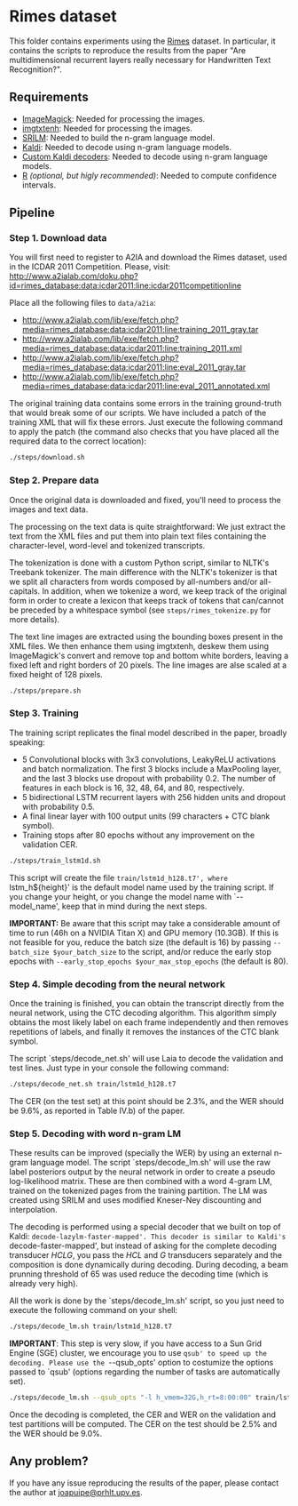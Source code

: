# Rimes dataset

This folder contains experiments using the [Rimes](http://www.a2ialab.com/doku.php?id=rimes_database:start) dataset.
In particular, it contains the scripts to reproduce the results from the paper
"Are multidimensional recurrent layers really necessary for Handwritten Text Recognition?".

## Requirements
- [ImageMagick](https://www.imagemagick.org/):
  Needed for processing the images.
- [imgtxtenh](https://github.com/mauvilsa/imgtxtenh):
  Needed for processing the images.
- [SRILM](http://www.speech.sri.com/projects/srilm/):
  Needed to build the n-gram language model.
- [Kaldi](https://github.com/kaldi-asr/kaldi):
  Needed to decode using n-gram language models.
- [Custom Kaldi decoders](https://github.com/jpuigcerver/kaldi-decoders):
  Needed to decode using n-gram language models.
- [R](https://www.r-project.org/) _(optional, but higly recommended)_:
  Needed to compute confidence intervals.

## Pipeline

### Step 1. Download data

You will first need to register to A2IA and download the Rimes dataset, used in
the ICDAR 2011 Competition. Please, visit:
http://www.a2ialab.com/doku.php?id=rimes_database:data:icdar2011:line:icdar2011competitionline

Place all the following files to `data/a2ia`:

- http://www.a2ialab.com/lib/exe/fetch.php?media=rimes_database:data:icdar2011:line:training_2011_gray.tar
- http://www.a2ialab.com/lib/exe/fetch.php?media=rimes_database:data:icdar2011:line:training_2011.xml
- http://www.a2ialab.com/lib/exe/fetch.php?media=rimes_database:data:icdar2011:line:eval_2011_gray.tar
- http://www.a2ialab.com/lib/exe/fetch.php?media=rimes_database:data:icdar2011:line:eval_2011_annotated.xml

The original training data contains some errors in the training ground-truth
that would break some of our scripts. We have included a patch of the training
XML that will fix these errors. Just execute the following command to apply
the patch (the command also checks that you have placed all the required data
to the correct location):

```bash
./steps/download.sh
```

### Step 2. Prepare data

Once the original data is downloaded and fixed, you'll need to process the
images and text data.

The processing on the text data is quite straightforward: We just extract the
text from the XML files and put them into plain text files containing the
character-level, word-level and tokenized transcripts.

The tokenization is done with a custom Python script, similar to NLTK's
Treebank tokenizer. The main difference with the NLTK's tokenizer is that
we split all characters from words composed by all-numbers and/or all-capitals.
In addition, when we tokenize a word, we keep track of the original form in
order to create a lexicon that keeps track of tokens that can/cannot be preceded
by a whitespace symbol (see `steps/rimes_tokenize.py` for more details).

The text line images are extracted using the bounding boxes present in the XML
files. We then enhance them using imgtxtenh, deskew them using ImageMagick's
convert and remove top and bottom white borders, leaving a fixed left and right
borders of 20 pixels. The line images are alse scaled at a fixed height of 128
pixels.

```bash
./steps/prepare.sh
```

### Step 3. Training

The training script replicates the final model described in the paper,
broadly speaking:

- 5 Convolutional blocks with 3x3 convolutions, LeakyReLU activations
  and batch normalization. The first 3 blocks include a MaxPooling layer,
  and the last 3 blocks use dropout with probability 0.2. The number of
  features in each block is 16, 32, 48, 64, and 80, respectively.
- 5 bidirectional LSTM recurrent layers with 256 hidden units and dropout with
  probability 0.5.
- A final linear layer with 100 output units (99 characters + CTC blank symbol).
- Training stops after 80 epochs without any improvement on the validation
  CER.

```bash
./steps/train_lstm1d.sh
```

This script will create the file `train/lstm1d_h128.t7', where
`lstm_h${height}' is the default model name used by the training script.
If you change your height, or you change the model name with `--model_name',
keep that in mind during the next steps.

__IMPORTANT:__ Be aware that this script may take a considerable amount of time
to run (46h on a NVIDIA Titan X) and GPU memory (10.3GB). If this is not
feasible for you, reduce the batch size (the default is 16) by passing
`--batch_size $your_batch_size` to the script, and/or reduce the early stop
epochs with `--early_stop_epochs $your_max_stop_epochs` (the default is 80).

### Step 4. Simple decoding from the neural network

Once the training is finished, you can obtain the transcript directly from
the neural network, using the CTC decoding algorithm. This algorithm simply
obtains the most likely label on each frame independently and then removes
repetitions of labels, and finally it removes the instances of the CTC blank
symbol.

The script `steps/decode_net.sh' will use Laia to decode the validation and
test lines. Just type in your console the following command:

```bash
./steps/decode_net.sh train/lstm1d_h128.t7
```

The CER (on the test set) at this point should be 2.3%, and the WER should be
9.6%, as reported in Table IV.b) of the paper.

### Step 5. Decoding with word n-gram LM

These results can be improved (specially the WER) by using an external n-gram
language model. The script `steps/decode_lm.sh' will use the raw label
posteriors output by the neural network in order to create a pseudo
log-likelihood matrix. These are then combined with a word 4-gram LM, trained
on the tokenized pages from the training partition. The LM was created using
SRILM and uses modified Kneser-Ney discounting and interpolation.

The decoding is performed using a special decoder that we built on top of
Kaldi: `decode-lazylm-faster-mapped'. This decoder is similar to Kaldi's
`decode-faster-mapped', but instead of asking for the complete decoding
transducer _HCLG_, you pass the _HCL_ and _G_ transducers separately and the
composition is done dynamically during decoding. During decoding, a beam
prunning threshold of 65 was used reduce the decoding time
(which is already very high).

All the work is done by the `steps/decode_lm.sh' script, so you just need
to execute the following command on your shell:

```bash
./steps/decode_lm.sh train/lstm1d_h128.t7
```

__IMPORTANT__: This step is very slow, if you have access to a Sun Grid Engine
(SGE) cluster, we encourage you to use `qsub' to speed up the decoding.
Please use the `--qsub_opts' option to costumize the options passed to `qsub'
(options regarding the number of tasks are automatically set).

```bash
./steps/decode_lm.sh --qsub_opts "-l h_vmem=32G,h_rt=8:00:00" train/lstm1d_h128.t7
```

Once the decoding is completed, the CER and WER on the validation and test
partitions will be computed. The CER on the test should be 2.5% and the WER
should be 9.0%.

## Any problem?

If you have any issue reproducing the results of the paper, please contact the
author at joapuipe@prhlt.upv.es.
